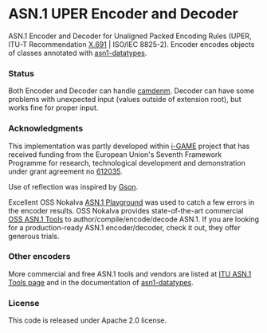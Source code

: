# ASN.1 UPER Encoder and Decoder

ASN.1 Encoder and Decoder for Unaligned Packed Encoding Rules (UPER, ITU-T Recommendation [X.691](http://www.itu.int/rec/T-REC-X.691/en) | ISO/IEC 8825-2). Encoder encodes objects of classes annotated with [asn1-datatypes](https://github.com/alexvoronov/geonetworking/tree/master/asn1-datatypes).


### Status
Both Encoder and Decoder can handle [camdenm](https://github.com/alexvoronov/geonetworking/tree/master/camdenm). Decoder can have some problems with unexpected input (values outside of extension root), but works fine for proper input.


### Acknowledgments
This implementation was partly developed within [i-GAME](http://gcdc.net/i-game) project that has received funding from the European Union's Seventh Framework Programme for research, technological development and demonstration under grant agreement no [612035](http://cordis.europa.eu/project/rcn/110506_en.html).

Use of reflection was inspired by [Gson](https://code.google.com/p/google-gson/).

Excellent OSS Nokalva [ASN.1 Playground](http://asn1-playground.oss.com/) was used to catch a few errors in the encoder results. OSS Nokalva provides state-of-the-art commercial [OSS ASN.1 Tools](http://www.oss.com/asn1/products/asn1-java/asn1-java.html) to author/compile/encode/decode ASN.1. If you are looking for a production-ready ASN.1 encoder/decoder, check it out, they offer generous trials. 


### Other encoders

More commercial and free ASN.1 tools and vendors are listed at [ITU ASN.1 Tools page](http://www.itu.int/en/ITU-T/asn1/Pages/Tools.aspx) and in the documentation of [asn1-datatypes](https://github.com/alexvoronov/geonetworking/tree/master/asn1-datatypes).


### License
This code is released under Apache 2.0 license.
